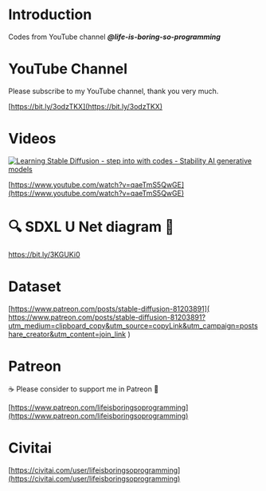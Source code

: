 # Introduction
Codes from YouTube channel ***@life-is-boring-so-programming***

# YouTube Channel
Please subscribe to my YouTube channel, thank you very much. 

[https://bit.ly/3odzTKX](https://bit.ly/3odzTKX)

# Videos
[![Learning Stable Diffusion - step into with codes - Stability AI generative models](https://img.youtube.com/vi/qaeTmS5QwGE/sddefault.jpg)](https://www.youtube.com/watch?v=qaeTmS5QwGE)

[https://www.youtube.com/watch?v=qaeTmS5QwGE](https://www.youtube.com/watch?v=qaeTmS5QwGE)

# 🔍 SDXL U Net diagram 🧩
https://bit.ly/3KGUKi0


# Dataset
[https://www.patreon.com/posts/stable-diffusion-81203891](
https://www.patreon.com/posts/stable-diffusion-81203891?utm_medium=clipboard_copy&utm_source=copyLink&utm_campaign=postshare_creator&utm_content=join_link
)

# Patreon
☕️ Please consider to support me in Patreon 🍻

[https://www.patreon.com/lifeisboringsoprogramming](https://www.patreon.com/lifeisboringsoprogramming)

# Civitai
[https://civitai.com/user/lifeisboringsoprogramming](https://civitai.com/user/lifeisboringsoprogramming)
